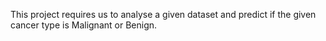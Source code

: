 This project requires us to analyse a given dataset and predict if the given cancer type is Malignant or Benign.
